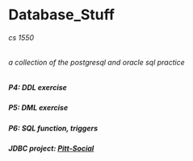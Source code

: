 # Database_Stuff
###### cs 1550
###### a collection of the postgresql and oracle sql practice

##### P4: DDL exercise
##### P5: DML exercise
##### P6: SQL function, triggers 
##### JDBC project: [Pitt-Social](https://github.com/ShiboXing/Pitt-Social)

